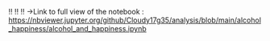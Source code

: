 ‼️ ‼️ ‼️
→Link to full view of the notebook : https://nbviewer.jupyter.org/github/Cloudy17g35/analysis/blob/main/alcohol_happiness/alcohol_and_happiness.ipynb

